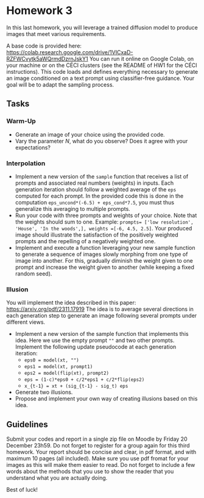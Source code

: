 # Homework 3
In this last homework, you will leverage a trained diffusion model to produce images that meet various requirements.

A base code is provided here: https://colab.research.google.com/drive/1VICxaD-RZFWCvytk5aWQrmdDzrnJskY1
You can run it online on Google Colab, on your machine or on the CÉCI clusters (see the README of HW1 for the CÉCI instructions). This code loads and defines everything necessary to generate an image conditioned on a text prompt using classifier-free guidance. Your goal will be to adapt the sampling process. 

## Tasks
### Warm-Up
 * Generate an image of your choice using the provided code.
 * Vary the parameter $N$, what do you observe? Does it agree with your expectations?

### Interpolation
 * Implement a new version of the `sample` function that receives a list of prompts and associated real numbers (weights) in inputs. Each generation iteration should follow a weighted average of the `eps` computed for each prompt. In the provided code this is done in the computation `eps_uncond*(-6.5) + eps_cond*7.5`, you must thus generalize this averaging to multiple prompts.
 * Run your code with three prompts and weights of your choice. Note that the weights should sum to one. Example: `prompts= ['low resolution', 'House', 'In the woods',], weights =[-6, 4.5, 2.5]`. Your produced image should illustrate the satisfaction of the positively weighted prompts and the repelling of a negatively weighted one.
 * Implement and execute a function leveraging your new sample function to generate a sequence of images slowly morphing from one type of image into another. For this, gradually diminish the weight given to one prompt and increase the weight given to another (while keeping a fixed random seed).

### Illusion
You will implement the idea described in this paper: https://arxiv.org/pdf/2311.17919
The idea is to average several directions in each generation step to generate an image following several prompts under different views.
  * Implement a new version of the sample function that implements this idea. Here we use the empty prompt `""` and two other prompts. Implement the following update pseudocode at each generation iteration:
    - `eps0 = model(xt, "")`
    - `eps1 = model(xt, prompt1)`
    - `eps2 = model(flip(xt), prompt2)`
    - `eps = (1-c)*eps0 + c/2*eps1 + c/2*flip(eps2)`
    - `x_{t-1} = xt + (sig_{t-1} - sig_t) eps`
  * Generate two illusions.
  * Propose and implement your own way of creating illusions based on this idea.

## Guidelines
Submit your codes and report in a single zip file on Moodle by Friday 20 December 23h59. Do not forget to register for a group again for this third homework.
Your report should be concise and clear, in pdf format, and with maximum 10 pages (all included). Make sure you use pdf fromat for your images as this will make them easier to read. Do not forget to include a few words about the methods that you use to show the reader that you understand what you are actually doing.

Best of luck!
